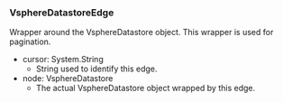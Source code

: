 ### VsphereDatastoreEdge
Wrapper around the VsphereDatastore object. This wrapper is used for pagination.

- cursor: System.String
  - String used to identify this edge.
- node: VsphereDatastore
  - The actual VsphereDatastore object wrapped by this edge.
